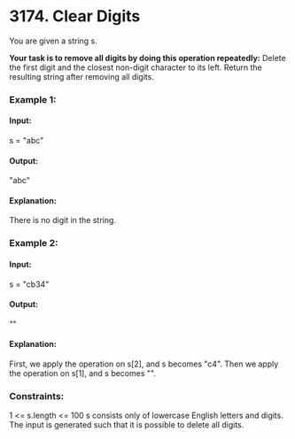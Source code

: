 # 3174. Clear Digits
You are given a string s.

**Your task is to remove all digits by doing this operation repeatedly:**
Delete the first digit and the closest non-digit character to its left.
Return the resulting string after removing all digits.

### Example 1:
#### Input:
s = "abc"
#### Output:
"abc"
#### Explanation:
There is no digit in the string.

### Example 2:
#### Input:
s = "cb34"
#### Output: 
""
#### Explanation:
First, we apply the operation on s[2], and s becomes "c4".
Then we apply the operation on s[1], and s becomes "".

### Constraints:
1 <= s.length <= 100
s consists only of lowercase English letters and digits.
The input is generated such that it is possible to delete all digits.

